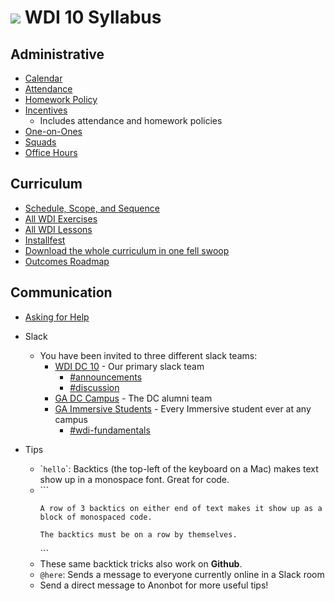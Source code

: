# ![](https://camo.githubusercontent.com/6ce15b81c1f06d716d753a61f5db22375fa684da/68747470733a2f2f67612d646173682e73332e616d617a6f6e6177732e636f6d2f70726f64756374696f6e2f6173736574732f6c6f676f2d39663838616536633963333837313639306533333238306663663535376633332e706e67) WDI 10 Syllabus

## Administrative

- [Calendar](http://ga-dc.github.io/wdi10/calendar.html)
- [Attendance](attendance.md)
- [Homework Policy](homework-policy.md)
- [Incentives](incentives.md)
  - Includes attendance and homework policies
- [One-on-Ones](one-on-ones.md)
- [Squads](squads.md)
- [Office Hours](office-hours.md)

## Curriculum

- [Schedule, Scope, and Sequence](scope-and-sequence.md)
- [All WDI Exercises](http://repotagger.github.io?name=ga-wdi-exercises)
- [All WDI Lessons](http://repotagger.github.io?name=ga-wdi-lessons)
- [Installfest](https://github.com/ga-dc/installfest)
- [Download the whole curriculum in one fell swoop](https://github.com/ga-dc/curriculum-collector)
- [Outcomes Roadmap](https://docs.google.com/document/d/1uxq2Z_UPrlUJSlSGXgOWfC-A-3F6tWdzd1uqMxcaktA/edit)

## Communication

- [Asking for Help](asking-for-help.md)
- Slack
  - You have been invited to three different slack teams:
    - [WDI DC 10](https://wdidc10.slack.com) - Our primary slack team
      - [#announcements](https://wdidc10.slack.com/archives/announcements)
      - [#discussion](https://wdidc10.slack.com/archives/discussion)
    - [GA DC Campus](https://gadc-campus.slack.com) - The DC alumni team
    - [GA Immersive Students](https://ga-students.slack.com) - Every Immersive student ever at any campus
      - [#wdi-fundamentals](https://ga-students.slack.com/messages/wdi-fundamentals/)

- Tips
  - \``hello`\`: Backtics (the top-left of the keyboard on a Mac) makes text show up in a monospace font. Great for code.
  - \`\`\`
    ```
    A row of 3 backtics on either end of text makes it show up as a block of monospaced code.

    The backtics must be on a row by themselves.
    ```
    \`\`\`
  - These same backtick tricks also work on **Github**.
  - `@here`: Sends a message to everyone currently online in a Slack room
  - Send a direct message to Anonbot for more useful tips!
